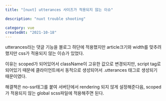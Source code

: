 ```yaml
---
title: "[nuxt] utterances 사이즈가 적용되지 않는 이슈"

description: "nuxt trouble shooting"

category: vue
createdAt: "2021-10-18"
---
```


utterances라는 댓글 기능을 블로그 하단에 적용했지만 article크기와 width를 맞추려 했지만 css가 적용되지 않는 이슈가 있었다.

이유는 scoped가 되어있어서 className이 고유한 값으로 변경되지만, script tag로 되어있기 때문에 클라이언트에서 동적으로 생성되어서 .utterances 태그로 생성되기 때문이였다.

해결책은 no-ssr태그를 붙여 서버단에서 rendering 되지 않게 설정해준다음, scoped가 적용되지 않는 global scss파일에 적용해주면 된다.

